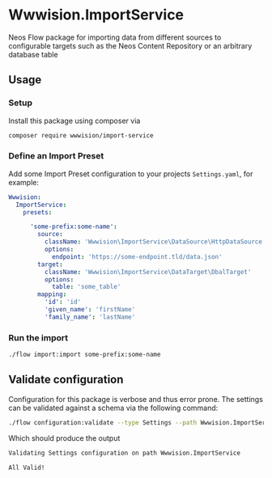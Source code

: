 # Wwwision.ImportService

Neos Flow package for importing data from different sources to configurable targets such as the Neos Content Repository or an arbitrary database table

## Usage

### Setup

Install this package using composer via

```bash
composer require wwwision/import-service
```

### Define an Import Preset

Add some Import Preset configuration to your projects `Settings.yaml`, for example:

```yaml
Wwwision:
  ImportService:
    presets:

      'some-prefix:some-name':
        source:
          className: 'Wwwision\ImportService\DataSource\HttpDataSource'
          options:
            endpoint: 'https://some-endpoint.tld/data.json'
        target:
          className: 'Wwwision\ImportService\DataTarget\DbalTarget'
          options:
            table: 'some_table'
        mapping:
          'id': 'id'
          'given_name': 'firstName'
          'family_name': 'lastName'
```

### Run the import

```bash
./flow import:import some-prefix:some-name
```

## Validate configuration

Configuration for this package is verbose and thus error prone.
The settings can be validated against a schema via the following command:

```bash
./flow configuration:validate --type Settings --path Wwwision.ImportService
```

Which should produce the output

```bash
Validating Settings configuration on path Wwwision.ImportService

All Valid!
```
